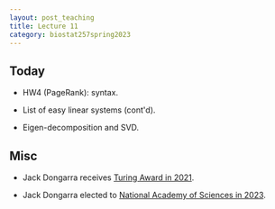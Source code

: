 ```yaml
---
layout: post_teaching
title: Lecture 11
category: biostat257spring2023
---
```


## Today

* HW4 (PageRank): syntax.

* List of easy linear systems (cont'd).

* Eigen-decomposition and SVD.

## Misc

- Jack Dongarra receives [Turing Award in 2021](https://amturing.acm.org/award_winners/dongarra_3406337.cfm).

- Jack Dongarra elected to [National Academy of Sciences in 2023](https://www.hpcwire.com/off-the-wire/jack-dongarra-elected-to-national-academy-of-sciences/).

